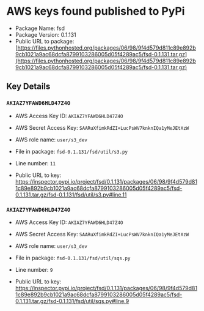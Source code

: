 # AWS keys found published to PyPi

* Package Name: fsd
* Package Version: 0.1.131
* Public URL to package: [https://files.pythonhosted.org/packages/06/98/9f4d579d811c89e892b9cb1021a9ac68dcfa8799103286005d05f4289ac5/fsd-0.1.131.tar.gz](https://files.pythonhosted.org/packages/06/98/9f4d579d811c89e892b9cb1021a9ac68dcfa8799103286005d05f4289ac5/fsd-0.1.131.tar.gz)

## Key Details

### `AKIAZ7YFAWD6HLD47Z4O`

* AWS Access Key ID: `AKIAZ7YFAWD6HLD47Z4O`
* AWS Secret Access Key: `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` 
* AWS role name: `user/s3_dev`
* File in package: `fsd-0.1.131/fsd/util/s3.py`
* Line number: `11`

* Public URL to key: https://inspector.pypi.io/project/fsd/0.1.131/packages/06/98/9f4d579d811c89e892b9cb1021a9ac68dcfa8799103286005d05f4289ac5/fsd-0.1.131.tar.gz/fsd-0.1.131/fsd/util/s3.py#line.11



### `AKIAZ7YFAWD6HLD47Z4O`

* AWS Access Key ID: `AKIAZ7YFAWD6HLD47Z4O`
* AWS Secret Access Key: `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` 
* AWS role name: `user/s3_dev`
* File in package: `fsd-0.1.131/fsd/util/sqs.py`
* Line number: `9`

* Public URL to key: https://inspector.pypi.io/project/fsd/0.1.131/packages/06/98/9f4d579d811c89e892b9cb1021a9ac68dcfa8799103286005d05f4289ac5/fsd-0.1.131.tar.gz/fsd-0.1.131/fsd/util/sqs.py#line.9


